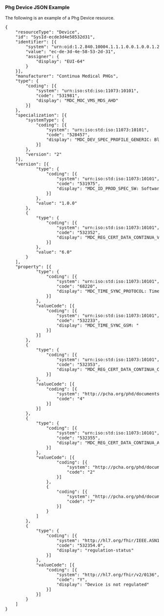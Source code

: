 ### Phg Device JSON Example
The following is an example of a Phg Device resource. 

<pre>{
	"resourceType": "Device",
	"id": "SysId-ecde3d4e58532d31",
	"identifier": [{
		"system": "urn:oid:1.2.840.10004.1.1.1.0.0.1.0.0.1.2680",
		"value": "ec-de-3d-4e-58-53-2d-31",
		"assigner": {
			"display": "EUI-64"
		}
	}],
	"manufacturer": "Continua Medical PHGs",
	"type": {
		"coding": [{
			"system": "urn:iso:std:iso:11073:10101",
			"code": "531981",
			"display": "MDC_MOC_VMS_MDS_AHD"
		}]
	},
	"specialization": [{
		"systemType": {
			"coding": [{
				"system": "urn:iso:std:iso:11073:10101",
				"code": "528457",
				"display": "MDC_DEV_SPEC_PROFILE_GENERIC: Blood pressure Monitor"
			}]
		},
		"version": "2"
	}],
	"version": [{
			"type": {
				"coding": [{
					"system": "urn:iso:std:iso:11073:10101",
					"code": "531975",
					"display": "MDC_ID_PROD_SPEC_SW: Software revision"
				}]
			},
			"value": "1.0.0"
		},
		{
			"type": {
				"coding": [{
					"system": "urn:iso:std:iso:11073:10101",
					"code": "532352",
					"display": "MDC_REG_CERT_DATA_CONTINUA_VERSION: Continua version"
				}]
			},
			"value": "6.0"
		}
	],
	"property": [{
			"type": {
				"coding": [{
					"system": "urn:iso:std:iso:11073:10101",
					"code": "68220",
					"display": "MDC_TIME_SYNC_PROTOCOL: Time synchronization protocol"
				}]
			},
			"valueCode": [{
				"coding": [{
					"system": "urn:iso:std:iso:11073:10101",
					"code": "532233",
					"display": "MDC_TIME_SYNC_GSM: "
				}]
			}]
		},
		{
			"type": {
				"coding": [{
					"system": "urn:iso:std:iso:11073:10101",
					"code": "532353",
					"display": "MDC_REG_CERT_DATA_CONTINUA_CERT_DEV_LIST: certified device list as transport-specialization combo"
				}]
			},
			"valueCode": [{
				"coding": [{
					"system": "http://pcha.org/phd/documents/reg-cert-codes",
					"code": "4"
				}]
			}]
		},
		{
			"type": {
				"coding": [{
					"system": "urn:iso:std:iso:11073:10101",
					"code": "532355",
					"display": "MDC_REG_CERT_DATA_CONTINUA_AHD_CERT_LIST: certified Upload classes"
				}]
			},
			"valueCode": [{
					"coding": [{
						"system": "http://pcha.org/phd/documents/reg-cert-wan-codes",
						"code": "2"
					}]
				},
				{
					"coding": [{
						"system": "http://pcha.org/phd/documents/reg-cert-wan-codes",
						"code": "7"
					}]
				}
			]
		},
		{
			"type": {
				"coding": [{
					"system": "http://hl7.org/fhir/IEEE.ASN1",
					"code": "532354.0",
					"display": "regulation-status"
				}]
			},
			"valueCode": [{
				"coding": [{
					"system": "http://hl7.org/fhir/v2/0136",
					"code": "Y",
					"display": "Device is not regulated"
				}]
			}]
		}
	]
}</pre>
